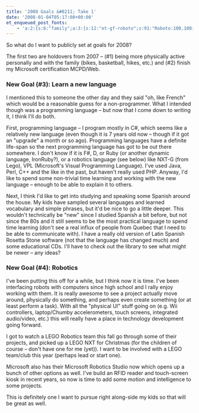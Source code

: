 ```yaml
---
title: '2008 Goals &#8211; Take 1'
date: '2008-01-04T05:17:00+00:00'
et_enqueued_post_fonts:
    - 'a:2:{s:6:"family";a:3:{s:12:"et-gf-roboto";s:91:"Roboto:100,100italic,300,300italic,regular,italic,500,500italic,700,700italic,900,900italic";s:22:"et-gf-roboto-condensed";s:59:"Roboto+Condensed:300,300italic,regular,italic,700,700italic";s:17:"et-gf-roboto-slab";s:51:"Roboto+Slab:100,200,300,regular,500,600,700,800,900";}s:6:"subset";a:7:{i:0;s:9:"latin-ext";i:1;s:5:"greek";i:2;s:9:"greek-ext";i:3;s:10:"vietnamese";i:4;s:8:"cyrillic";i:5;s:5:"latin";i:6;s:12:"cyrillic-ext";}}'
---
```


So what do I want to publicly set at goals for 2008?

The first two are holdovers from 2007 – (#1) being more physically active personally and with the family (bikes, basketball, hikes, etc.) and (#2) finish my Microsoft certification MCPD/Web.

### New Goal (#3): Learn a new language

I mentioned this to someone the other day and they said "oh, like French" which would be a reasonable guess for a non-programmer. What I intended though was a programming language – but now that I come down to writing it, I think I'll do both.

First, programming language – I program mostly in C#, which seems like a relatively new language (even though it is 7 years old now – though if it got an "upgrade" a month or so ago). Programming languages have a definite life-span so the next programming language has got to be out there somewhere. I don't know if it is F#, D, or Ruby (or another dynamic language, IronRuby?), or a robotics language (see below) like NXT-G (from Lego), VPL (Microsoft's Visual Programming Language). I've used Java, Perl, C++ and the like in the past, but haven't really used PHP. Anyway, I'd like to spend some non-trivial time learning and working with the new language – enough to be able to explain it to others.

Next, I think I'd like to get into studying and speaking some Spanish around the house. My kids have sampled several languages and learned vocabulary and simple phrases, but it'd be nice to go a little deeper. This wouldn't technically be "new" since I studied Spanish a bit before, but not since the 80s and it still seems to be the most practical language to spend time learning (don't see a real influx of people from Quebec that I need to be able to communicate with). I have a really old version of Latin Spanish Rosetta Stone software (not that the language has changed much) and some educational CDs. I'll have to check out the library to see what might be newer – any ideas?

### New Goal (#4): Robotics

I've been putting this off for a while, but I think now it is time. I've been interfacing robots with computers since high school and I rally enjoy working with them. It is really awesome to see a project actually move around, physically do something, and perhaps even create something (or at least perform a task). With all the "physical UI" stuff going on (e.g. Wii controllers, laptop/Chumby accelerometers, touch screens, integrated audio/video, etc.) this will really have a place in technology development going forward.

I got to watch a LEGO Robotics team this fall go through some of their projects, and picked up a LEGO NXT for Christmas (for the children of course – don't have one for me (yet)). I want to be involved with a LEGO team/club this year (perhaps lead or start one).

Microsoft also has their Microsoft Robotics Studio now which opens up a bunch of other options as well. I've build an RFID reader and touch-screen kiosk in recent years, so now is time to add some motion and intelligence to some projects.

This is definitely one I want to pursue right along-side my kids so that will be great as well.